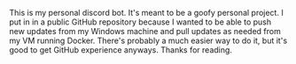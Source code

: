 This is my personal discord bot. It's meant to be a goofy personal project. I put in in a public GitHub repository because I wanted to be able to push new updates from my Windows machine and pull updates as needed from my VM running Docker. There's probably a much easier way to do it, but it's good to get GitHub experience anyways. Thanks for reading.

